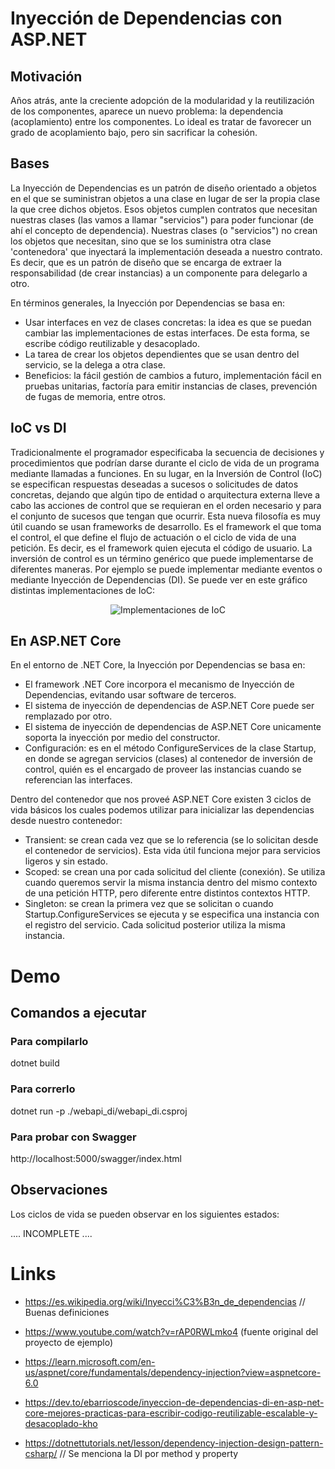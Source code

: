 # Inyección de Dependencias con ASP.NET

## Motivación

Años atrás, ante la creciente adopción de la modularidad y la reutilización de los componentes, aparece un nuevo problema: la dependencia (acoplamiento) entre los componentes. Lo ideal es tratar de favorecer un grado de acoplamiento bajo, pero sin sacrificar la cohesión.

## Bases

La Inyección de Dependencias es un patrón de diseño orientado a objetos en el que se suministran objetos a una clase en lugar de ser la propia clase la que cree dichos objetos. Esos objetos cumplen contratos que necesitan nuestras clases (las vamos a llamar "servicios") para poder funcionar (de ahí el concepto de dependencia). Nuestras clases (o "servicios") no crean los objetos que necesitan, sino que se los suministra otra clase 'contenedora' que inyectará la implementación deseada a nuestro contrato.
Es decir, que es un patrón de diseño que se encarga de extraer la responsabilidad (de crear instancias) a un componente para delegarlo a otro.

En términos generales, la Inyección por Dependencias se basa en:
- Usar interfaces en vez de clases concretas: la idea es que se puedan cambiar las implementaciones de estas interfaces. De esta forma, se escribe código reutilizable y desacoplado.
- La tarea de crear los objetos dependientes que se usan dentro del servicio, se la delega a otra clase.
- Beneficios: la fácil gestión de cambios a futuro, implementación fácil en pruebas unitarias, factoría para emitir instancias de clases, prevención de fugas de memoria, entre otros.

## IoC vs DI

Tradicionalmente el programador especificaba la secuencia de decisiones y procedimientos que podrían darse durante el ciclo de vida de un programa mediante llamadas a funciones. En su lugar, en la Inversión de Control (IoC) se especifican respuestas deseadas a sucesos o solicitudes de datos concretas, dejando que algún tipo de entidad o arquitectura externa lleve a cabo las acciones de control que se requieran en el orden necesario y para el conjunto de sucesos que tengan que ocurrir.
Esta nueva filosofía es muy útil cuando se usan frameworks de desarrollo. Es el framework el que toma el control, el que define el flujo de actuación o el ciclo de vida de una petición. Es decir, es el framework quien ejecuta el código de usuario.
La inversión de control es un término genérico que puede implementarse de diferentes maneras. Por ejemplo se puede implementar mediante eventos o mediante Inyección de Dependencias (DI).
Se puede ver en este gráfico distintas implementaciones de IoC:
<p align="center">
  <img src="/main/dependency_injection_2/Assets/KindsOfIoC.jpg" alt="Implementaciones de IoC"/>
</p>

## En ASP.NET Core

En el entorno de .NET Core, la Inyección por Dependencias se basa en:

- El framework .NET Core incorpora el mecanismo de Inyección de Dependencias, evitando usar software de terceros.
- El sistema de inyección de dependencias de ASP.NET Core puede ser remplazado por otro.
- El sistema de inyección de dependencias de ASP.NET Core unicamente soporta la inyección por medio del constructor.
- Configuración: es en el método ConfigureServices de la clase Startup, en donde se agregan servicios (clases) al contenedor de inversión de control, quién es el encargado de proveer las instancias cuando se referencian las interfaces.

Dentro del contenedor que nos proveé ASP.NET Core existen 3 ciclos de vida básicos los cuales podemos utilizar para inicializar las dependencias desde nuestro contenedor:
- Transient: se crean cada vez que se lo referencia (se lo solicitan desde el contenedor de servicios). Esta vida útil funciona mejor para servicios ligeros y sin estado.
- Scoped: se crean una por cada solicitud del cliente (conexión). Se utiliza cuando queremos servir la misma instancia dentro del mismo contexto de una petición HTTP, pero diferente entre distintos contextos HTTP.
- Singleton: se crean la primera vez que se solicitan o cuando Startup.ConfigureServices se ejecuta y se especifica una instancia con el registro del servicio. Cada solicitud posterior utiliza la misma instancia.

# Demo

## Comandos a ejecutar

### Para compilarlo

dotnet build

### Para correrlo

dotnet run -p ./webapi_di/webapi_di.csproj

### Para probar con Swagger

http://localhost:5000/swagger/index.html

## Observaciones

Los ciclos de vida se pueden observar en los siguientes estados:

.... INCOMPLETE ....

# Links

- https://es.wikipedia.org/wiki/Inyecci%C3%B3n_de_dependencias // Buenas definiciones

- https://www.youtube.com/watch?v=rAP0RWLmko4 (fuente original del proyecto de ejemplo)

- https://learn.microsoft.com/en-us/aspnet/core/fundamentals/dependency-injection?view=aspnetcore-6.0

- https://dev.to/ebarrioscode/inyeccion-de-dependencias-di-en-asp-net-core-mejores-practicas-para-escribir-codigo-reutilizable-escalable-y-desacoplado-kho

- https://dotnettutorials.net/lesson/dependency-injection-design-pattern-csharp/ // Se menciona la DI por method y property


